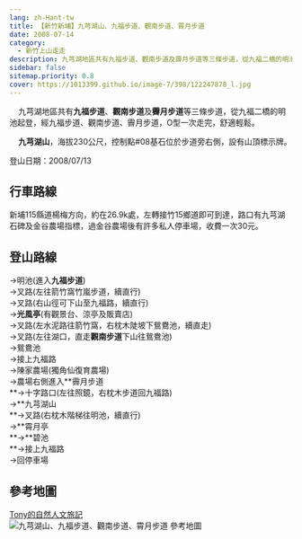 ```yaml
---
lang: zh-Hant-tw
title: 【新竹新埔】九芎湖山、九福步道、觀南步道、霄月步道
date: 2008-07-14
category: 
  - 新竹上山走走
description: 九芎湖地區共有九福步道、觀南步道及霽月步道等三條步道，從九福二橋的明池起登，經九福步道、觀南步道、霽月步道，O型一次走完，舒適輕鬆。 九芎湖山，海拔230公尺，控制點#08基石位於步道旁右側，設有山頂標示牌。
sidebar: false
sitemap.priority: 0.8
cover: https://1013399.github.io/image-7/398/122247878_l.jpg
---
```


    九芎湖地區共有**九福步道**、**觀南步道**及**霽月步道**等三條步道，從九福二橋的明池起登，經九福步道、觀南步道、霽月步道，O型一次走完，舒適輕鬆。  

    **九芎湖山**，海拔230公尺，控制點#08基石位於步道旁右側，設有山頂標示牌。

<!-- more -->

登山日期：2008/07/13

## 行車路線
新埔115縣道楊梅方向，約在26.9k處，左轉接竹15鄉道即可到達，路口有九芎湖石碑及金谷農場指標，過金谷農場後有許多私人停車場，收費一次30元。

## 登山路線
→明池(進入**九福步道**)  
→叉路(左往箭竹窩竹嵐步道，續直行)  
→叉路(右山徑可下山至九福路，續直行)  
→**光風亭**(有觀景台、涼亭及販賣店)  
→叉路(左水泥路往箭竹窩，右枕木陡坡下鴛鴦池，續直走)  
→叉路(左往湖口，直走**觀南步道**下山往鴛鴦池)  
→鴛鴦池  
→接上九福路  
→陳家農場(獨角仙復育農場)  
→農場右側進入**霽月步道  
**→十字路口(左往照鏡，右枕木步道回九福路)  
→**九芎湖山  
**→叉路(右枕木階梯往明池，續直行)  
→**霄月亭  
**→**碧池  
**→接上九福路  
→回停車場

## 參考地圖
[Tony的自然人文旅記](http://www.tonyhuang39.com/tony0435/tony0435.html)  
![九芎湖山、九福步道、觀南步道、霄月步道 參考地圖](https://1013399.github.io/image-7/398/122247878_l.jpg)